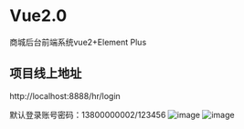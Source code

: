 # Vue2.0

商城后台前端系统vue2+Element Plus 

## 项目线上地址
http://localhost:8888/hr/login

默认登录账号密码：13800000002/123456
![image](https://user-images.githubusercontent.com/73147306/236593124-9d479517-65c4-4c6d-a37d-c04f34d389ca.png)
![image](https://user-images.githubusercontent.com/73147306/236593459-7c64327e-8e8e-4241-ab89-ed08ded606f0.png)

